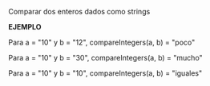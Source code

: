 Comparar dos enteros dados como strings

**EJEMPLO**

Para a = "10" y b = "12", compareIntegers(a, b) = "poco"

Para a = "10" y b = "30", compareIntegers(a, b) = "mucho"

Para a = "10" y b = "10", compareIntegers(a, b) = "iguales"
